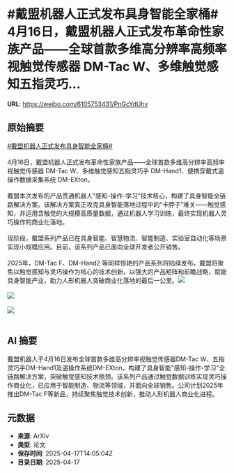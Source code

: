 # #戴盟机器人正式发布具身智能全家桶# 4月16日，戴盟机器人正式发布革命性家族产品——全球首款多维高分辨率高频率视触觉传感器 DM-Tac W、多维触觉感知五指灵巧...

**URL**: https://weibo.com/6105753431/PnGcYdUhv

## 原始摘要

<a href="https://m.weibo.cn/search?containerid=231522type%3D1%26t%3D10%26q%3D%23%E6%88%B4%E7%9B%9F%E6%9C%BA%E5%99%A8%E4%BA%BA%E6%AD%A3%E5%BC%8F%E5%8F%91%E5%B8%83%E5%85%B7%E8%BA%AB%E6%99%BA%E8%83%BD%E5%85%A8%E5%AE%B6%E6%A1%B6%23&amp;extparam=%23%E6%88%B4%E7%9B%9F%E6%9C%BA%E5%99%A8%E4%BA%BA%E6%AD%A3%E5%BC%8F%E5%8F%91%E5%B8%83%E5%85%B7%E8%BA%AB%E6%99%BA%E8%83%BD%E5%85%A8%E5%AE%B6%E6%A1%B6%23" data-hide=""><span class="surl-text">#戴盟机器人正式发布具身智能全家桶#</span></a> <br><br>4月16日，戴盟机器人正式发布革命性家族产品——全球首款多维高分辨率高频率视触觉传感器 DM-Tac W、多维触觉感知五指灵巧手 DM-Hand1、便携穿戴式遥操作数据采集系统 DM-EXton。<br><br>戴盟本次发布的产品贯通机器人"感知-操作-学习"技术核心，构建了具身智能全链路解决方案。该解决方案真正攻克具身智能落地过程中的“卡脖子”难关——触觉感知，并运用含触觉的大规模高质量数据，通过机器人学习训练，最终实现机器人灵巧操作的商业化落地。<br><br>现阶段，戴盟系列产品已在具身智能、智慧物流、智能制造、实验室自动化等场景实现小规模应用。目前，该系列产品已面向全球开发者公开销售。<br><br>2025年，DM-Tac F、DM-Hand2 等同样惊艳的产品系列将陆续发布。戴盟将聚焦以触觉感知与灵巧操作为核心的技术创新，以强大的产品矩阵和前瞻战略，赋能具身智能产业，助力人形机器人突破商业化落地的最后一公里。<img style="" src="https://tvax3.sinaimg.cn/large/006Fd7o3ly1i0jttxkpv2j32w740le81.jpg" referrerpolicy="no-referrer"><br><br><img style="" src="https://tvax2.sinaimg.cn/large/006Fd7o3ly1i0jttww8oxj30ox0e4762.jpg" referrerpolicy="no-referrer"><br><br><img style="" src="https://tvax4.sinaimg.cn/large/006Fd7o3ly1i0jttwyr2jj31zv0vzh05.jpg" referrerpolicy="no-referrer"><br><br>

## AI 摘要

戴盟机器人于4月16日发布全球首款多维高分辨率视触觉传感器DM-Tac W、五指灵巧手DM-Hand1及遥操作系统DM-EXton，构建了具身智能"感知-操作-学习"全链路解决方案，突破触觉感知技术瓶颈。该系列产品通过触觉数据训练实现灵巧操作商业化，已应用于智能制造、物流等领域，并面向全球销售。公司计划2025年推出DM-Tac F等新品，持续聚焦触觉技术创新，推动人形机器人商业化进程。

## 元数据

- **来源**: ArXiv
- **类型**: 论文
- **保存时间**: 2025-04-17T14:05:04Z
- **目录日期**: 2025-04-17
